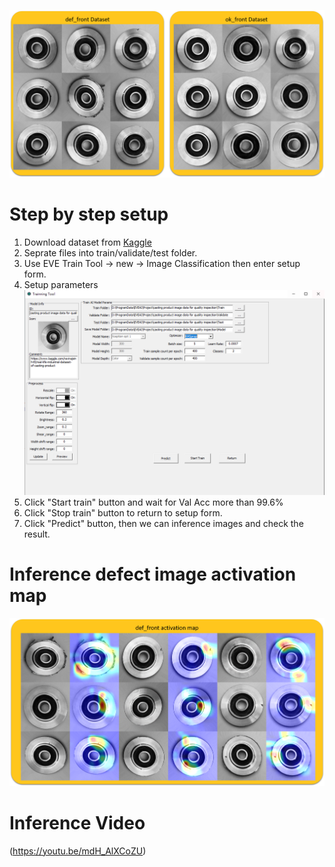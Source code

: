 ![Dataset](https://github.com/Hommoner/EVEAI/blob/master/images/casting%20product%20image%20data%20for%20quality%20inspection%2001.PNG)

# Step by step setup



1. Download dataset from [Kaggle](https://www.kaggle.com/ravirajsinh45/real-life-industrial-dataset-of-casting-product)
2. Seprate files into train/validate/test folder.
3. Use EVE Train Tool -> new -> Image Classification then enter setup form.
4. Setup parameters
![Parameters](https://github.com/Hommoner/EVEAI/blob/master/images/casting%20product%20image%20data%20for%20quality%20inspection%20Parameters.PNG)
5. Click "Start train" button and wait for Val Acc more than 99.6%
6. Click "Stop train" button to return to setup form.
7. Click "Predict" button, then we can inference images and check the result.

# Inference defect image activation map
![Activation map](https://github.com/Hommoner/EVEAI/blob/master/images/casting%20product%20image%20data%20for%20quality%20inspection%2002.PNG)

# Inference Video
(https://youtu.be/mdH_AlXCoZU)
